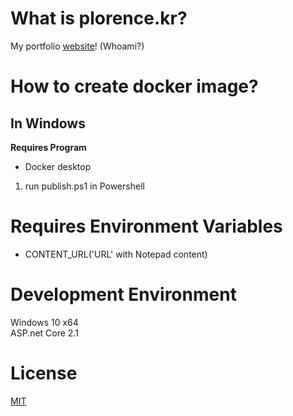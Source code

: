 # What is plorence.kr?
My portfolio [website](http://plorence.kr)! (Whoami?)

# How to create docker image?

## In Windows
__Requires Program__  
- Docker desktop  
1. run publish.ps1 in Powershell

# Requires Environment Variables
- CONTENT_URL('URL' with Notepad content)

# Development Environment
Windows 10 x64  
ASP.net Core 2.1  

# License
[MIT](./LICENSE)